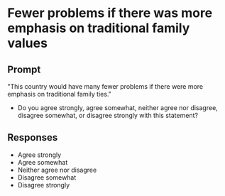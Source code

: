 # Fewer problems if there was more emphasis on traditional family values

## Prompt
"This country would have many fewer problems if there were
more emphasis on traditional family ties."
- Do you agree strongly, agree somewhat, neither agree nor
disagree, disagree somewhat, or disagree strongly with this
statement?

## Responses
- Agree strongly
- Agree somewhat
- Neither agree nor disagree
- Disagree somewhat
- Disagree strongly
